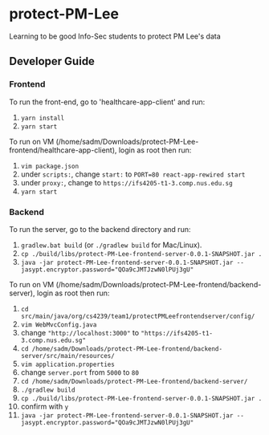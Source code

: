 # protect-PM-Lee
Learning to be good Info-Sec students to protect PM Lee's data

## Developer Guide

### Frontend
To run the front-end, go to 'healthcare-app-client' and run:
1. `yarn install`
1. `yarn start`

To run on VM (/home/sadm/Downloads/protect-PM-Lee-frontend/healthcare-app-client), login as root then run:
1. `vim package.json`
1. under `scripts:`, change `start:` to `PORT=80 react-app-rewired start`
1. under `proxy:`, change to `https://ifs4205-t1-3.comp.nus.edu.sg`
1. `yarn start`

### Backend
To run the server, go to the backend directory and run:
1. `gradlew.bat build` (or `./gradlew build` for Mac/Linux).
1. `cp ./build/libs/protect-PM-Lee-frontend-server-0.0.1-SNAPSHOT.jar .`
1. `java -jar protect-PM-Lee-frontend-server-0.0.1-SNAPSHOT.jar --jasypt.encryptor.password="QOa9cJMTJzwN0lPUj3gU"`

To run on VM (/home/sadm/Downloads/protect-PM-Lee-frontend/backend-server), login as root then run:
1. `cd src/main/java/org/cs4239/team1/protectPMLeefrontendserver/config/`
1. `vim WebMvcConfig.java`
1. change `"http://localhost:3000"` to `"https://ifs4205-t1-3.comp.nus.edu.sg"`
1. `cd /home/sadm/Downloads/protect-PM-Lee-frontend/backend-server/src/main/resources/`
1. `vim application.properties`
1. change `server.port` from `5000` to `80`
1. `cd /home/sadm/Downloads/protect-PM-Lee-frontend/backend-server/`
1. `./gradlew build`
1. `cp ./build/libs/protect-PM-Lee-frontend-server-0.0.1-SNAPSHOT.jar .`
1. confirm with `y`
1. `java -jar protect-PM-Lee-frontend-server-0.0.1-SNAPSHOT.jar --jasypt.encryptor.password="QOa9cJMTJzwN0lPUj3gU"`
